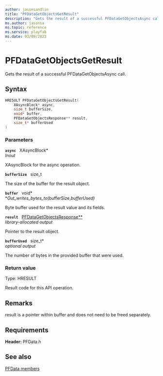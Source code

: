 ```yaml
---
author: jasonsandlin
title: "PFDataGetObjectsGetResult"
description: "Gets the result of a successful PFDataGetObjectsAsync call."
ms.author: jasonsa
ms.topic: reference
ms.service: playfab
ms.date: 03/09/2023
---
```


# PFDataGetObjectsGetResult  

Gets the result of a successful PFDataGetObjectsAsync call.  

## Syntax  
  
```cpp
HRESULT PFDataGetObjectsGetResult(  
    XAsyncBlock* async,  
    size_t bufferSize,  
    void* buffer,  
    PFDataGetObjectsResponse** result,  
    size_t* bufferUsed  
)  
```  
  
### Parameters  
  
**`async`** &nbsp; XAsyncBlock*  
*_Inout_*  
  
XAsyncBlock for the async operation.  
  
**`bufferSize`** &nbsp; size_t  
  
The size of the buffer for the result object.  
  
**`buffer`** &nbsp; void*  
*_Out_writes_bytes_to_(bufferSize,*bufferUsed)*  
  
Byte buffer used for the result value and its fields.  
  
**`result`** &nbsp; [PFDataGetObjectsResponse**](../../pfdatatypes/structs/pfdatagetobjectsresponse.md)  
*library-allocated output*  
  
Pointer to the result object.  
  
**`bufferUsed`** &nbsp; size_t*  
*optional output*  
  
The number of bytes in the provided buffer that were used.  
  
  
### Return value
Type: HRESULT
  
Result code for this API operation.
  
## Remarks  
  
result is a pointer within buffer and does not need to be freed separately.
  
## Requirements  
  
**Header:** PFData.h
  
## See also  
[PFData members](../pfdata_members.md)  

  
  

